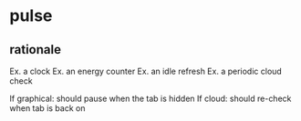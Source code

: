 # pulse

## rationale

Ex. a clock
Ex. an energy counter
Ex. an idle refresh
Ex. a periodic cloud check

If graphical: should pause when the tab is hidden
If cloud: should re-check when tab is back on
